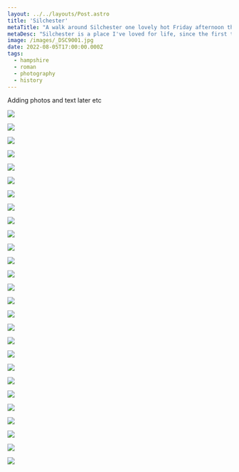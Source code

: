```yaml
---
layout: ../../layouts/Post.astro
title: 'Silchester'
metaTitle: "A walk around Silchester one lovely hot Friday afternoon this Summer"
metaDesc: "Silchester is a place I've loved for life, since the first time I visited as a child. Now it's just 14 minutes from home. Lots of photos. I took 96!"
image: /images/_DSC9001.jpg
date: 2022-08-05T17:00:00.000Z
tags:
  - hampshire
  - roman
  - photography
  - history
---
```


Adding photos and text later etc

![](/images/_DSC1817.jpeg)

![](/images/_DSC1842.jpeg)

![](/images/_DSC1844.jpeg)

![](/images/_DSC1845.jpeg)

![](/images/_DSC1846.jpeg)

![](/images/_DSC1847.jpeg)

![](/images/_DSC1848.jpeg)

![](/images/_DSC1849.jpeg)

![](/images/_DSC1850.jpeg)

![](/images/_DSC1856.jpeg)

![](/images/_DSC1858.jpeg)

![](/images/_DSC1859.jpeg)

![](/images/_DSC1862.jpeg)

![](/images/_DSC1863.jpeg)

![](/images/_DSC1864.jpeg)

![](/images/_DSC1866.jpeg)

![](/images/_DSC1867.jpeg)

![](/images/_DSC1868.jpeg)

![](/images/_DSC1884.jpeg)

![](/images/_DSC1888.jpeg)

![](/images/_DSC1890.jpeg)

![](/images/_DSC1904.jpeg)

![](/images/_DSC1908.jpeg)

![](/images/_DSC1910.jpeg)

![](/images/_DSC1912.jpeg)

![](/images/_DSC1916.jpeg)

![](/images/_DSC1917.jpeg)

